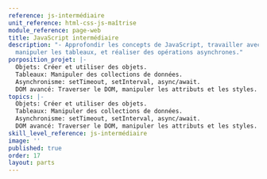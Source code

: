 ```yaml
---
reference: js-intermédiaire
unit_reference: html-css-js-maîtrise
module_reference: page-web
title: JavaScript intermédiaire
description: "- Approfondir les concepts de JavaScript, travailler avec les objets,
  manipuler les tableaux, et réaliser des opérations asynchrones."
porposition_projet: |-
  Objets: Créer et utiliser des objets.
  Tableaux: Manipuler des collections de données.
  Asynchronisme: setTimeout, setInterval, async/await.
  DOM avancé: Traverser le DOM, manipuler les attributs et les styles.
topics: |-
  Objets: Créer et utiliser des objets.
  Tableaux: Manipuler des collections de données.
  Asynchronisme: setTimeout, setInterval, async/await.
  DOM avancé: Traverser le DOM, manipuler les attributs et les styles.
skill_level_reference: js-intermédiaire
image: ''
published: true
order: 17
layout: parts
---
```

